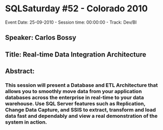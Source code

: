 # SQLSaturday #52 - Colorado 2010
Event Date: 25-09-2010 - Session time: 00:00:00 - Track: Dev/BI
## Speaker: Carlos Bossy
## Title: Real-time Data Integration Architecture
## Abstract:
### This session will present a Database and ETL Architecture that allows you to smoothly move data from your application databases across the enterprise in real-time to your data warehouse.  Use SQL Server features such as Replication, Change Data Capture, and SSIS to extract, transform and load data fast and dependably and view a real demonstration of the system in action.
